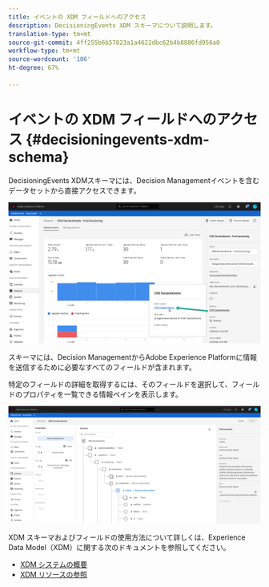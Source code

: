 ```yaml
---
title: イベントの XDM フィールドへのアクセス
description: DecisioningEvents XDM スキーマについて説明します。
translation-type: tm+mt
source-git-commit: 4ff255b6b57823a1a4622dbc62b4b8886fd956a0
workflow-type: tm+mt
source-wordcount: '106'
ht-degree: 67%

---
```


# イベントの XDM フィールドへのアクセス {#decisioningevents-xdm-schema}

DecisioningEvents XDMスキーマには、Decision Managementイベントを含むデータセットから直接アクセスできます。

![](../assets/access-schema.png)

スキーマには、Decision ManagementからAdobe Experience Platformに情報を送信するために必要なすべてのフィールドが含まれます。

特定のフィールドの詳細を取得するには、そのフィールドを選択して、フィールドのプロパティを一覧できる情報ペインを表示します。

![](../assets/schema-fields.png)

XDM スキーマおよびフィールドの使用方法について詳しくは、Experience Data Model（XDM）に関する次のドキュメントを参照してください。

* [XDM システムの概要](https://experienceleague.adobe.com/docs/experience-platform/xdm/home.html?lang=ja)
* [XDM リソースの参照](https://experienceleague.adobe.com/docs/experience-platform/xdm/ui/explore.html?lang=ja)
